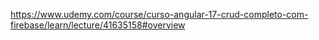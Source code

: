 https://www.udemy.com/course/curso-angular-17-crud-completo-com-firebase/learn/lecture/41635158#overview